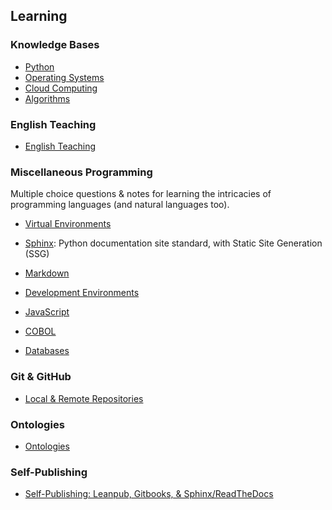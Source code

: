 ## Learning

### Knowledge Bases 

- [Python](https://github.com/jonfernq/Learning/blob/main/Python/README.md)
- [Operating Systems](https://github.com/jonfernq/Learning/tree/main/OperatingSystems/README.md) 
- [Cloud Computing]() 
- [Algorithms](https://github.com/jonfernq/Learning/tree/main/Algorithms/README.md)  

### English Teaching

- [English Teaching](https://github.com/jonfernq/English-Teaching/blob/main/README.md)

### Miscellaneous Programming

Multiple choice questions & notes for learning the intricacies of programming languages (and natural languages too). 

- [Virtual Environments](https://github.com/jonfernq/Learning/tree/main/VirtualEnvironment)

- [Sphinx](https://github.com/jonfernq/Learning/tree/main/SphinxPythonDocumentation): Python documentation site standard, with Static Site Generation (SSG)

- [Markdown](https://github.com/jonfernq/Learning/tree/main/Markdown)

- [Development Environments](https://github.com/jonfernq/Learning/tree/main/DevelopmentEnvironments)

- [JavaScript](https://github.com/jonfernq/Learning/tree/main/JavaScript)

- [COBOL](https://github.com/jonfernq/Learning/tree/main/COBOL) 

- [Databases](https://github.com/jonfernq/Learning/blob/main/Databases/README.md) 

### Git & GitHub

- [Local & Remote Repositories](https://github.com/jonfernq/Learning/blob/main/GitHub/LocalRemoteRepositories.md) 

### Ontologies

- [Ontologies](https://github.com/jonfernq/Learning/blob/main/Ontologies/README.md) 

### Self-Publishing

- [Self-Publishing: Leanpub, Gitbooks, & Sphinx/ReadTheDocs](https://github.com/jonfernq/Learning/blob/main/SelfPublishing/README.md) 

